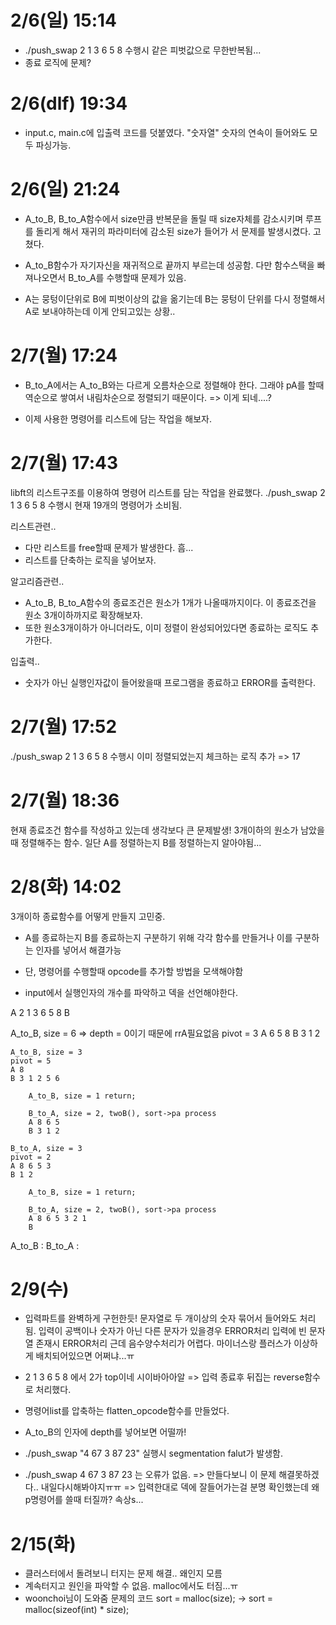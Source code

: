 # 2/6(일) 15:14
- ./push_swap 2 1 3 6 5 8 수행시 같은 피벗값으로 무한반복됨...
- 종료 로직에 문제?

# 2/6(dlf) 19:34
- input.c, main.c에 입출력 코드를 덧붙였다. "숫자열" 숫자의 연속이 들어와도 모두 파싱가능.

# 2/6(일) 21:24
- A_to_B, B_to_A함수에서 size만큼 반복문을 돌릴 때
 size자체를 감소시키며 루프를 돌리게 해서 재귀의 파라미터에 감소된 size가 들어가
 서 문제를 발생시켰다. 고쳤다.

- A_to_B함수가 자기자신을 재귀적으로 끝까지 부르는데 성공함.
 다만 함수스택을 빠져나오면서 B_to_A를 수행할때 문제가 있음.

- A는 뭉텅이단위로 B에 피벗이상의 값을 옮기는데
B는 뭉텅이 단위를 다시 정렬해서 A로 보내야하는데 이게 안되고있는 상황..

# 2/7(월) 17:24

- B_to_A에서는 A_to_B와는 다르게 오름차순으로 정렬해야 한다.
 그래야 pA를 할때 역순으로 쌓여서 내림차순으로 정렬되기 때문이다.
=> 이게 되네....?

- 이제 사용한 명령어를 리스트에 담는 작업을 해보자.

# 2/7(월) 17:43
libft의 리스트구조를 이용하여 명령어 리스트를 담는 작업을 완료했다.
./push_swap 2 1 3 6 5 8 수행시
현재 19개의 명령어가 소비됨.

리스트관련..
- 다만 리스트를 free할때 문제가 발생한다. 흠...
- 리스트를 단축하는 로직을 넣어보자.

알고리즘관련..
- A_to_B, B_to_A함수의 종료조건은 원소가 1개가 나올때까지이다.
 이 종료조건을 원소 3개이하까지로 확장해보자.
- 또한 원소3개이하가 아니더라도, 이미 정렬이 완성되어있다면 종료하는 로직도 추가한다.

입출력..
- 숫자가 아닌 실행인자값이 들어왔을때 프로그램을 종료하고 ERROR를 출력한다.

# 2/7(월) 17:52
./push_swap 2 1 3 6 5 8 수행시
	이미 정렬되었는지 체크하는 로직 추가 => 17

# 2/7(월) 18:36
현재 종료조건 함수를 작성하고 있는데 생각보다 큰 문제발생!
3개이하의 원소가 남았을때 정렬해주는 함수.
일단 A를 정렬하는지 B를 정렬하는지 알아야됨...

# 2/8(화) 14:02

3개이하 종료함수를 어떻게 만들지 고민중.
- A를 종료하는지 B를 종료하는지 구분하기 위해 각각 함수를 만들거나 이를 구분하는
	인자를 넣어서 해결가능
- 단, 명령어를 수행할때 opcode를 추가할 방법을 모색해야함


- input에서 실행인자의 개수를 파악하고 덱을 선언해야한다.

A 2 1 3 6 5 8
B

A_to_B, size = 6 => depth = 0이기 때문에 rrA필요없음
pivot = 3
A 6 5 8
B 3 1 2

	A_to_B, size = 3
	pivot = 5
	A 8
	B 3 1 2 5 6

		A_to_B, size = 1 return;

		B_to_A, size = 2, twoB(), sort->pa process
		A 8 6 5
		B 3 1 2

	B_to_A, size = 3
	pivot = 2
	A 8 6 5 3
	B 1 2

		A_to_B, size = 1 return;

		B_to_A, size = 2, twoB(), sort->pa process
		A 8 6 5 3 2 1
		B

A_to_B :
B_to_A :

# 2/9(수)
- 입력파트를 완벽하게 구헌한듯!
	문자열로 두 개이상의 숫자 묶어서 들어와도 처리됨.
	입력이 공백이나 숫자가 아닌 다른 문자가 있을경우 ERROR처리
	입력에 빈 문자열 존재시 ERROR처리
근데 음수양수처리가 어렵다. 마이너스랑 플러스가 이상하게 배치되어있으면
어쩌냐...ㅠ

- 2 1 3 6 5 8 에서 2가 top이네 시이바아아알
	=> 입력 종료후 뒤집는 reverse함수로 처리했다.

- 명령어list를 압축하는 flatten_opcode함수를 만들었다.
- A_to_B의 인자에 depth를 넣어보면 어떨까!

- ./push_swap "4 67 3 87 23" 실행시 segmentation falut가 발생함.
- ./push_swap 4 67 3 87 23 는 오류가 없음.
=> 만들다보니 이 문제 해결못하겠다.. 내일다시해봐야지ㅠㅠ
=> 입력한대로 덱에 잘들어가는걸 분명 확인했는데 왜 p명령어를 쓸때 터질까? 속상s...

# 2/15(화)

- 클러스터에서 돌려보니 터지는 문제 해결.. 왜인지 모름
- 계속터지고 원인을 파악할 수 없음. malloc에서도 터짐...ㅠ
- woonchoi님이 도와줌 문제의 코드
sort = malloc(size);
->
sort = malloc(sizeof(int) * size);


